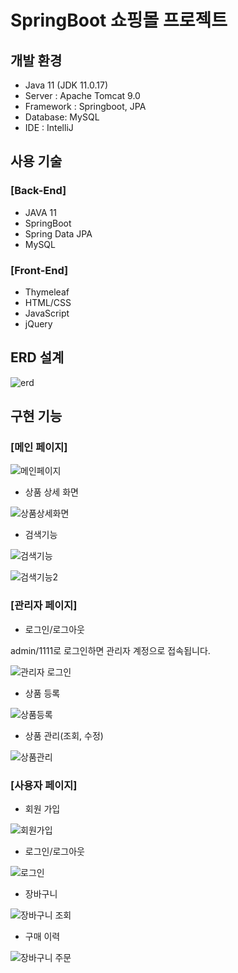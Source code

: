 # SpringBoot 쇼핑몰 프로젝트


## 개발 환경
* Java 11 (JDK 11.0.17)
* Server : Apache Tomcat 9.0
* Framework : Springboot, JPA
* Database: MySQL
* IDE : IntelliJ

## 사용 기술
### [Back-End]
* JAVA 11
* SpringBoot
* Spring Data JPA
* MySQL

### [Front-End]
* Thymeleaf
* HTML/CSS
* JavaScript
* jQuery

## ERD 설계

![erd](https://user-images.githubusercontent.com/123283383/227593593-cce3c412-90da-4e98-86af-963370db42dd.png)

## 구현 기능
### [메인 페이지]

![메인페이지](https://user-images.githubusercontent.com/123283383/227122489-7e467671-60dd-4802-a2b6-08c209f2d966.png)

* 상품 상세 화면

![상품상세화면](https://user-images.githubusercontent.com/123283383/227157112-1583f50a-a1d6-419e-a466-ed71c28d0dc2.png)

* 검색기능

![검색기능](https://user-images.githubusercontent.com/123283383/227126044-9c346f8f-2dc1-49ac-b818-90e7e678aa9e.png)

![검색기능2](https://user-images.githubusercontent.com/123283383/227126099-c8bf7a86-e5eb-46ef-81cb-be09a3880530.png)

### [관리자 페이지]

* 로그인/로그아웃

admin/1111로 로그인하면 관리자 계정으로 접속됩니다.

![관리자 로그인](https://user-images.githubusercontent.com/123283383/227126729-baca069c-df17-461b-8b25-ef09d6864081.png)

* 상품 등록

![상품등록](https://user-images.githubusercontent.com/123283383/227152660-8669dd87-2502-4202-a8be-92129c39bb2b.png)

* 상품 관리(조회, 수정)

![상품관리](https://user-images.githubusercontent.com/123283383/227153392-fa58ad34-b942-4131-a480-f816b834c76e.png)

### [사용자 페이지]

* 회원 가입

![회원가입](https://user-images.githubusercontent.com/123283383/227155710-3474c5df-0065-41c8-927b-04f7c45d7df2.png)

* 로그인/로그아웃

![로그인](https://user-images.githubusercontent.com/123283383/227155793-dd0df4e8-c238-47b3-bbeb-375770eae5e2.png)

* 장바구니

![장바구니 조회](https://user-images.githubusercontent.com/123283383/227169716-f6b607ab-782b-4c84-98fd-9bc57e023a8b.png)

* 구매 이력

![장바구니 주문](https://user-images.githubusercontent.com/123283383/227170678-8f14789e-ee6f-46d5-b0f3-cfc7d01ddb5f.png)

